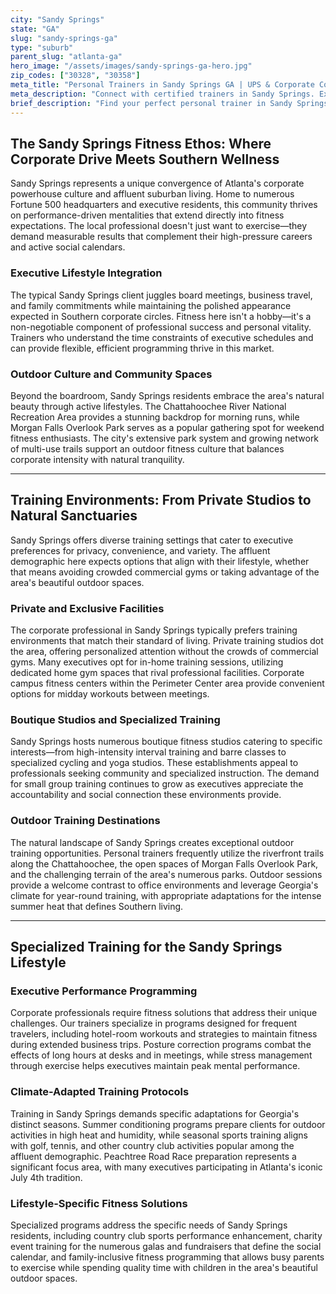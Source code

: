 ```yaml
---
city: "Sandy Springs"
state: "GA"
slug: "sandy-springs-ga"
type: "suburb"
parent_slug: "atlanta-ga"
hero_image: "/assets/images/sandy-springs-ga-hero.jpg"
zip_codes: ["30328", "30358"]
meta_title: "Personal Trainers in Sandy Springs GA | UPS & Corporate Corridor Fitness"
meta_description: "Connect with certified trainers in Sandy Springs. Experts near UPS HQ, Perimeter Center corporate parks, and extensive residential amenities."
brief_description: "Find your perfect personal trainer in Sandy Springs, GA. Our elite matching service connects busy corporate executives and affluent professionals with certified trainers who understand your demanding schedule and high-performance goals. Whether you need in-home sessions, private gym access, or outdoor workouts at Morgan Falls Overlook Park, we match you with specialists in executive fitness, Southern heat adaptation, and targeted body transformation. Stop wasting time searching and start achieving measurable results with a trainer tailored to Sandy Springs' unique corporate lifestyle and fitness landscape."
---
```

## The Sandy Springs Fitness Ethos: Where Corporate Drive Meets Southern Wellness

Sandy Springs represents a unique convergence of Atlanta's corporate powerhouse culture and affluent suburban living. Home to numerous Fortune 500 headquarters and executive residents, this community thrives on performance-driven mentalities that extend directly into fitness expectations. The local professional doesn't just want to exercise—they demand measurable results that complement their high-pressure careers and active social calendars.

### Executive Lifestyle Integration

The typical Sandy Springs client juggles board meetings, business travel, and family commitments while maintaining the polished appearance expected in Southern corporate circles. Fitness here isn't a hobby—it's a non-negotiable component of professional success and personal vitality. Trainers who understand the time constraints of executive schedules and can provide flexible, efficient programming thrive in this market.

### Outdoor Culture and Community Spaces

Beyond the boardroom, Sandy Springs residents embrace the area's natural beauty through active lifestyles. The Chattahoochee River National Recreation Area provides a stunning backdrop for morning runs, while Morgan Falls Overlook Park serves as a popular gathering spot for weekend fitness enthusiasts. The city's extensive park system and growing network of multi-use trails support an outdoor fitness culture that balances corporate intensity with natural tranquility.

---

## Training Environments: From Private Studios to Natural Sanctuaries

Sandy Springs offers diverse training settings that cater to executive preferences for privacy, convenience, and variety. The affluent demographic here expects options that align with their lifestyle, whether that means avoiding crowded commercial gyms or taking advantage of the area's beautiful outdoor spaces.

### Private and Exclusive Facilities

The corporate professional in Sandy Springs typically prefers training environments that match their standard of living. Private training studios dot the area, offering personalized attention without the crowds of commercial gyms. Many executives opt for in-home training sessions, utilizing dedicated home gym spaces that rival professional facilities. Corporate campus fitness centers within the Perimeter Center area provide convenient options for midday workouts between meetings.

### Boutique Studios and Specialized Training

Sandy Springs hosts numerous boutique fitness studios catering to specific interests—from high-intensity interval training and barre classes to specialized cycling and yoga studios. These establishments appeal to professionals seeking community and specialized instruction. The demand for small group training continues to grow as executives appreciate the accountability and social connection these environments provide.

### Outdoor Training Destinations

The natural landscape of Sandy Springs creates exceptional outdoor training opportunities. Personal trainers frequently utilize the riverfront trails along the Chattahoochee, the open spaces of Morgan Falls Overlook Park, and the challenging terrain of the area's numerous parks. Outdoor sessions provide a welcome contrast to office environments and leverage Georgia's climate for year-round training, with appropriate adaptations for the intense summer heat that defines Southern living.

---

## Specialized Training for the Sandy Springs Lifestyle

### Executive Performance Programming

Corporate professionals require fitness solutions that address their unique challenges. Our trainers specialize in programs designed for frequent travelers, including hotel-room workouts and strategies to maintain fitness during extended business trips. Posture correction programs combat the effects of long hours at desks and in meetings, while stress management through exercise helps executives maintain peak mental performance.

### Climate-Adapted Training Protocols

Training in Sandy Springs demands specific adaptations for Georgia's distinct seasons. Summer conditioning programs prepare clients for outdoor activities in high heat and humidity, while seasonal sports training aligns with golf, tennis, and other country club activities popular among the affluent demographic. Peachtree Road Race preparation represents a significant focus area, with many executives participating in Atlanta's iconic July 4th tradition.

### Lifestyle-Specific Fitness Solutions

Specialized programs address the specific needs of Sandy Springs residents, including country club sports performance enhancement, charity event training for the numerous galas and fundraisers that define the social calendar, and family-inclusive fitness programming that allows busy parents to exercise while spending quality time with children in the area's beautiful outdoor spaces.